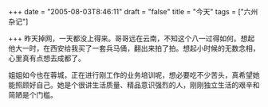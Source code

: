 +++
date = "2005-08-03T8:46:11"
draft = "false"
title = "今天"
tags = ["六州杂记"]

+++
昨天掉网，一天都没上得来。哥哥远在云南，不知这个八一过得如何。想起他大一时，在西安给我买了一套兵马俑，翻出来拍了拍。想起小时候的无数念相，心里真有点想去成都了。  

姐姐如今也在蓉城，正在进行刚工作的业务培训呢，想必要吃不少苦头，真希望她能照顾好自己。她是个很讲生活质量、精品意识强烈的人，刚刚独立生活的艰辛和简陋是个门槛。  